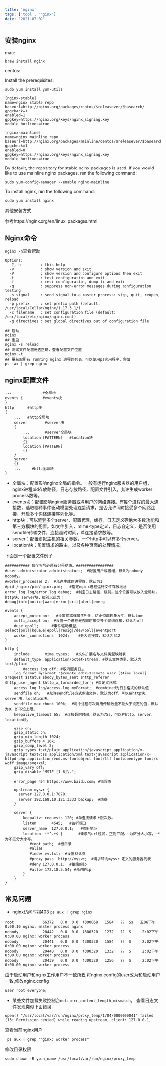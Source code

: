 ```yaml
---
title: 'nginx'
tags: ['tool', 'nginx']
date: '2021-07-09'
---
```


## 安装nginx
mac:

```
brew install nginx
```

centos:

Install the prerequisites: 
```shell
sudo yum install yum-utils
```
```repo
[nginx-stable]
name=nginx stable repo
baseurl=http://nginx.org/packages/centos/$releasever/$basearch/
gpgcheck=1
enabled=1
gpgkey=https://nginx.org/keys/nginx_signing.key
module_hotfixes=true

[nginx-mainline]
name=nginx mainline repo
baseurl=http://nginx.org/packages/mainline/centos/$releasever/$basearch/
gpgcheck=1
enabled=0
gpgkey=https://nginx.org/keys/nginx_signing.key
module_hotfixes=true
```

 By default, the repository for stable nginx packages is used. If you would like to use mainline nginx packages, run the following command: 

```shell
sudo yum-config-manager --enable nginx-mainline
```

 To install nginx, run the following command: 

```shell
sudo yum install nginx
```

其他安装方式

参考https://nginx.org/en/linux_packages.html



## Nginx命令

`nginx -h`查看帮助

```shell
Options:
  -?,-h         : this help
  -v            : show version and exit
  -V            : show version and configure options then exit
  -t            : test configuration and exit
  -T            : test configuration, dump it and exit
  -q            : suppress non-error messages during configuration testing
  -s signal     : send signal to a master process: stop, quit, reopen, reload
  -p prefix     : set prefix path (default: /usr/local/Cellar/nginx/1.17.3_1/)
  -c filename   : set configuration file (default: /usr/local/etc/nginx/nginx.conf)
  -g directives : set global directives out of configuration file

## 启动 
nginx
## 重启
nginx -s reload
## 测试文件配置是否正确，查看配置文件位置
nginx -t
## 要获取所有 running nginx 进程的列表，可以使用ps实用程序，例如
ps -ax | grep nginx
```

## nginx配置文件

```shell
...              #全局块
events {         #events块
}
http      #http块
{
    ...   #http全局块
    server        #server块
    { 
        ...       #server全局块
        location [PATTERN]   #location块
        {}
        location [PATTERN] 
        {}
    }
    server
    {}
    ...     #http全局块
}
```

+ 全局块：配置影响nginx全局的指令。一般有运行nginx服务器的用户组，nginx进程pid存放路径，日志存放路径，配置文件引入，允许生成worker process数等。
+ events块：配置影响nginx服务器或与用户的网络连接。有每个进程的最大连接数，选取哪种事件驱动模型处理连接请求，是否允许同时接受多个网路连接，开启多个网络连接序列化等。
+ http块：可以嵌套多个server，配置代理，缓存，日志定义等绝大多数功能和第三方模块的配置。如文件引入，mime-type定义，日志自定义，是否使用sendfile传输文件，连接超时时间，单连接请求数等。
+ server：配置虚拟主机的相关参数，一个http中可以有多个server。
+ location块：配置请求的路由，以及各种页面的处理情况。

下面是一个配置文件例子

```shell
########### 每个指令必须有分号结束。#################
#user administrator administrators;  #配置用户或者组，默认为nobody nobody。
#worker_processes 2;  #允许生成的进程数，默认为1
#pid /nginx/pid/nginx.pid;   #指定nginx进程运行文件存放地址
error_log log/error.log debug;  #制定日志路径，级别。这个设置可以放入全局块，http块，server块，级别以此为：debug|info|notice|warn|error|crit|alert|emerg

events {
    accept_mutex on;   #设置网路连接序列化，防止惊群现象发生，默认为on
    multi_accept on;  #设置一个进程是否同时接受多个网络连接，默认为off
    #use epoll;      #事件驱动模型，select|poll|kqueue|epoll|resig|/dev/poll|eventport
    worker_connections  1024;    #最大连接数，默认为512
}

http {
    include       mime.types;   #文件扩展名与文件类型映射表
    default_type  application/octet-stream; #默认文件类型，默认为text/plain
		#access_log off; #取消服务日志    
    log_format myFormat '$remote_addr–$remote_user [$time_local] $request $status $body_bytes_sent $http_referer 			$http_user_agent $http_x_forwarded_for'; #自定义格式
    access_log log/access.log myFormat;  #combined为日志格式的默认值
    sendfile on;   #允许sendfile方式传输文件，默认为off，可以在http块，server块，location块。
    sendfile_max_chunk 100k;  #每个进程每次调用传输数量不能大于设定的值，默认为0，即不设上限。
    keepalive_timeout 65;  #连接超时时间，默认为75s，可以在http，server，location块。

    gzip on;
    gzip_static on;
    gzip_min_length 1024;
    gzip_buffers 4 16k;
    gzip_comp_level 2;
    gzip_types text/plain application/javascript application/x-javascript text/css application/xml text/javascript application/x-httpd-php application/vnd.ms-fontobject font/ttf font/opentype font/x-woff image/svg+xml;
    gzip_vary off;
    gzip_disable "MSIE [1-6]\.";
    
    error_page 404 https://www.baidu.com; #错误页
        
    upstream mysvr {   
      server 127.0.0.1:7878;
      server 192.168.10.121:3333 backup;  #热备
    }
    
    server {
        keepalive_requests 120; #单连接请求上限次数。
        listen       4545;   #监听端口
        server_name  127.0.0.1;   #监听地址       
        location  ~*^.+$ {       #请求的url过滤，正则匹配，~为区分大小写，~*为不区分大小写。
           #root path;  #根目录
           #alias
           #index vv.txt;  #设置默认页
           #proxy_pass  http://mysvr;  #请求转向mysvr 定义的服务器列表
           #deny 127.0.0.1;  #拒绝的ip
           #allow 172.18.5.54; #允许的ip           
        } 
    }
}
```

## 常见问题

+ nginx访问时报403
`ps aux | grep nginx`
```
root             66372   0.0  0.0  4300068   1584   ??  Ss   五06下午   0:00.10 nginx: master process nginx
nobody           20442   0.0  0.0  4300320   1272   ??  S     2:02下午   0:00.00 nginx: worker process
nobody           20441   0.0  0.0  4300320   1584   ??  S     2:02下午   0:00.00 nginx: worker process
nobody           20440   0.0  0.0  4300320   1332   ??  S     2:02下午   0:00.00 nginx: worker process
nobody           20439   0.0  0.0  4300320   1256   ??  S     2:02下午   0:00.00 nginx: worker process
```
由于启动用户和nginx工作用户不一致所致,将nginx.config的user改为和启动用户一致,修改nginx.config
```
user root everyone;
```

+ 某些文件加载失败控制台`net::err_content_length_mismatch`，
查看日志文件发现类似下面错误

```
open() "/usr/local/var/run/nginx/proxy_temp/1/04/0000000041" failed (13: Permission denied) while reading upstream, client: 127.0.0.1,
```
查看当前nginx用户
```shell
 ps aux | grep "nginx: worker process"
```

修改目录权限
```shell
sudo chown -R youn_name /usr/local/var/run/nginx/proxy_temp
```
